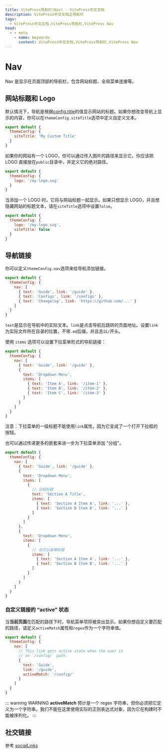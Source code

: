 ```yaml
---
title: VitePress导航栏(Nav) - VitePress中文文档
description: VitePress中文文档之导航栏
tags: 
  - VitePress中文文档,VitePress导航栏,VitePress Nav
head:
  - - meta
    - name: keywords
      content: VitePress中文文档,VitePress导航栏,VitePress Nav
---
```


# Nav

Nav 是显示在页面顶部的导航栏，包含网站标题、全局菜单连接等。

## 网站标题和 Logo

默认情况下，导航是根据[config.title](/vitepress-cn/config-app#title)的值显示网站的标题。如果你想改变导航上显示的内容，你可以在`themeConfig.siteTitle`选项中定义自定义文本。

```js
export default {
  themeConfig: {
    siteTitle: 'My Custom Title'
  }
}
```

如果你的网站有一个 LOGO，你可以通过传入图片的路径来显示它。你应该把 LOGO 直接放在`public`目录中，并定义它的绝对路径。

```js
export default {
  themeConfig: {
    logo: '/my-logo.svg'
  }
}
```

当添加一个 LOGO 时，它将与网站标题一起显示。如果只想显示 LOGO，并且想隐藏网站的标题文本，请在`siteTitle`选项中设置`false`。

```js
export default {
  themeConfig: {
    logo: '/my-logo.svg',
    siteTitle: false
  }
}
```

## 导航链接

你可以定义`themeConfig.nav`选项来给导航添加链接。

```js
export default {
  themeConfig: {
    nav: [
      { text: 'Guide', link: '/guide' },
      { text: 'Configs', link: '/configs' },
      { text: 'Changelog', link: 'https://github.com/...' }
    ]
  }
}
```

`text`是显示在导航中的实际文本。`link`是点击导航后跳转的页面地址。设置`link`为实际文件所在目录的位置，不带`.md`后缀，并且总以`/`开头。

使用 `items` 选项可以设置下拉菜单形式的导航链接：

```js
export default {
  themeConfig: {
    nav: [
      { text: 'Guide', link: '/guide' },
      {
        text: 'Dropdown Menu',
        items: [
          { text: 'Item A', link: '/item-1' },
          { text: 'Item B', link: '/item-2' },
          { text: 'Item C', link: '/item-3' }
        ]
      }
    ]
  }
}
```

注意：下拉菜单的一级标题不能使用`link`属性，因为它变成了一个打开下拉框的按钮。

也可以通过传递更多的嵌套来进一步为下拉菜单添加 "分组"。

```js
export default {
  themeConfig: {
    nav: [
      { text: 'Guide', link: '/guide' },
      {
        text: 'Dropdown Menu',
        items: [
          {
            // 分组标题
            text: 'Section A Title',
            items: [
              { text: 'Section A Item A', link: '...' },
              { text: 'Section B Item B', link: '...' }
            ]
          }
        ]
      },
      {
        text: 'Dropdown Menu',
        items: [
          {
            // 也可以省略标题
            items: [
              { text: 'Section A Item A', link: '...' },
              { text: 'Section B Item B', link: '...' }
            ]
          }
        ]
      }
    ]
  }
}
```

### 自定义链接的 “active” 状态

当**当前页面**在匹配的路径下时，导航菜单项将被突出显示。如果你想自定义要匹配的路径，请定义`activeMatch`属性和`regex`作为一个字符串值。

```js
export default {
  themeConfig: {
    nav: [
      // This link gets active state when the user is
      // on `/config/` path.
      {
        text: 'Guide',
        link: '/guide',
        activeMatch: '/config/'
      }
    ]
  }
}
```

::: warning WARNING
**activeMatch** 预计是一个 regex 字符串，但你必须把它定义为一个字符串。我们不能在这里使用实际的正则表达式对象，因为它在构建时不能被序列化。
:::

## 社交链接

参考 [socialLinks](/vitepress-cn/config-theme#socialLinks)